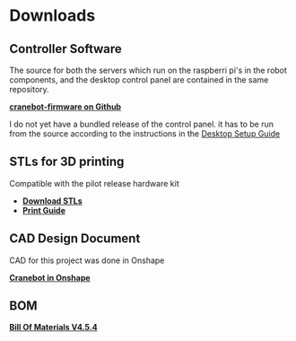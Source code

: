 # Downloads

## Controller Software

The source for both the servers which run on the raspberri pi's in the robot components, and the desktop control panel are contained in the same repository.

**[cranebot-firmware on Github](https://github.com/nhnifong/cranebot3-firmware)**

I do not yet have a bundled release of the control panel. it has to be run from the source according to the instructions in the [Desktop Setup Guide](desktop_setup_guide.md)

## STLs for 3D printing

Compatible with the pilot release hardware kit

 * **[Download STLs](assets/stringman_pilot_stls.zip)**
 * **[Print Guide](print_guide.md)**

## CAD Design Document

CAD for this project was done in Onshape

**[Cranebot in Onshape](https://cad.onshape.com/documents/35e8d1e03abf98b58e74f66a/w/41383f96f6398e5363837028/e/08e35efa81cd95d2cdc9e57b?configuration=List_uhAENovwJydxAX%3DDefault&renderMode=0&uiState=68064e9c593eab5166b4997f)**

## BOM

**[Bill Of Materials V4.5.4](https://docs.google.com/spreadsheets/d/1kLsbVjql81v7XJIGpkoWXCpJR9cWpTetd8mgG_NxFNU/edit?usp=sharing)**